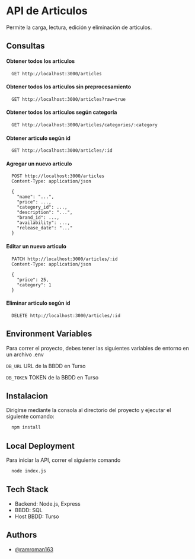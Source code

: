 
# API de  Articulos

Permite la carga, lectura, edición y eliminación de articulos.


## Consultas

#### Obtener todos los articulos

```http
  GET http://localhost:3000/articles
```

#### Obtener todos los articulos sin preprocesamiento

```http
  GET http://localhost:3000/articles?raw=true
```

#### Obtener todos los articulos según categoría

```http
  GET http://localhost:3000/articles/categories/:category
```

#### Obtener articulo según id

```http
  GET http://localhost:3000/articles/:id
```

#### Agregar un nuevo articulo

```http
  POST http://localhost:3000/articles
  Content-Type: application/json
  
  {
    "name": "...",
    "price": ...,
    "category_id": ...,
    "description": "...",
    "brand_id": ...,
    "availability": ...,
    "release_date": "..."
  }
```

#### Editar un nuevo articulo

```http
  PATCH http://localhost:3000/articles/:id
  Content-Type: application/json

  {
    "price": 25,
    "category": 1
  }
```

#### Eliminar articulo según id

```http
  DELETE http://localhost:3000/articles/:id
```


## Environment Variables

Para correr el proyecto, debes tener las siguientes variables de entorno en un archivo .env

`DB_URL`
URL de la BBDD en Turso

`DB_TOKEN`
TOKEN de la BBDD en Turso


## Instalacion

Dirigirse mediante la consola al directorio del proyecto y ejecutar el siguiente comando:

```bash
  npm install 
```
    
## Local Deployment

Para iniciar la API, correr el siguiente comando

```bash
  node index.js
```


## Tech Stack

- Backend: Node.js, Express
- BBDD: SQL
- Host BBDD: Turso


## Authors

- [@ramroman163](https://www.github.com/ramroman163)

